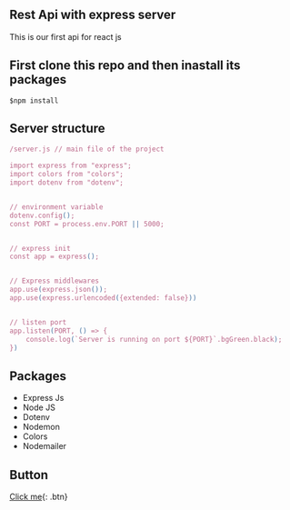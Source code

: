 ## Rest Api with express server

This is our first api for react js

## First clone this repo and then inastall its packages

```console
$npm install
```

## Server structure

```js
/server.js // main file of the project

import express from "express";
import colors from "colors";
import dotenv from "dotenv";


// environment variable
dotenv.config();
const PORT = process.env.PORT || 5000;


// express init
const app = express();


// Express middlewares
app.use(express.json());
app.use(express.urlencoded({extended: false}))


// listen port
app.listen(PORT, () => {
    console.log(`Server is running on port ${PORT}`.bgGreen.black);
})
```

## Packages

- Express Js
- Node JS
- Dotenv
- Nodemon
- Colors
- Nodemailer

## Button

[Click me](http://www.google.com){: .btn}